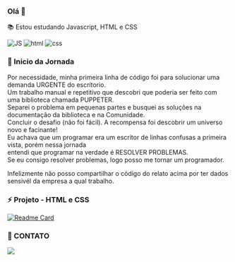### Olá 👋
📚 Estou estudando Javascript, HTML e CSS 

![JS](https://img.shields.io/badge/JavaScript-323330?style=for-the-badge&logo=javascript&logoColor=F7DF1E)
![html](https://img.shields.io/badge/HTML5-E34F26?style=for-the-badge&logo=html5&logoColor=white)
![css](https://img.shields.io/badge/CSS3-1572B6?style=for-the-badge&logo=css3&logoColor=white)

### 📝 Inicio da Jornada
Por necessidade, minha primeira linha de código foi para solucionar uma demanda URGENTE do escrítorio.<br>
Um trabalho manual e repetitivo que descobri que poderia ser feito com uma biblioteca chamada PUPPETER.<br>
Separei o problema em pequenas partes e busquei as soluções na documentação da biblioteca e na Comunidade.<br>
Concluir o desafio (não foi fácil). A recompensa foi descobrir um universo novo e facinante!<br>
Eu achava que um programar era um escritor de linhas confusas a primeira vista, porém nessa jornada<br>
entendi que programar na verdade é RESOLVER PROBLEMAS.<br>
Se eu consigo resolver problemas, logo posso me tornar um programador.

Infelizmente não posso compartilhar o código do relato acima por ter dados sensivél da empresa a qual trabalho.

<!--
[![Anurag's GitHub stats](https://github-readme-stats.vercel.app/api?username=michel-policeno)](https://github.com/anuraghazra/github-readme-stats)
-->



### ⚡ Projeto - HTML e CSS

[![Readme Card](https://github-readme-stats.vercel.app/api/pin/?username=michel-policeno&repo=Michel-Policeno.github.io)](https://github.com/Michel-Policeno/Michel-Policeno.github.io)

### 📱 CONTATO

[<img src='https://img.shields.io/badge/LinkedIn-0077B5?style=for-the-badge&logo=linkedin&logoColor=white'>](https://www.linkedin.com/in/michel-policeno-85a866212/)
